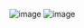 ![image](https://github.com/AgrawalTitiksha/Deep-Learning-Lab/assets/117917014/6b05d78e-039f-4984-a82b-7ab77628be58)
![image](https://github.com/AgrawalTitiksha/Deep-Learning-Lab/assets/117917014/40fdcc62-c0ed-4305-8d8f-5d875c844580)

